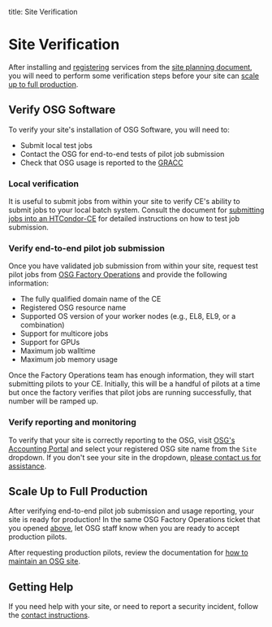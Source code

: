 title: Site Verification

Site Verification
=================

After installing and [registering](common/registration.md) services from the [site planning document](site-planning.md),
you will need to perform some verification steps before your site can
[scale up to full production](#scale-up-to-full-production).

Verify OSG Software
-------------------

To verify your site's installation of OSG Software, you will need to:

-   Submit local test jobs
-   Contact the OSG for end-to-end tests of pilot job submission
-   Check that OSG usage is reported to the [GRACC](https://gracc.opensciencegrid.org)

### Local verification ###

It is useful to submit jobs from within your site to verify CE's ability to submit jobs to your local batch system.
Consult the document for [submitting jobs into an HTCondor-CE](compute-element/submit-htcondor-ce.md) for detailed
instructions on how to test job submission.

### Verify end-to-end pilot job submission ####

Once you have validated job submission from within your site, request test pilot jobs from
[OSG Factory Operations](mailto:osg-gfactory-support@physics.ucsd.edu) and provide the following information:

-   The fully qualified domain name of the CE
-   Registered OSG resource name
-   Supported OS version of your worker nodes (e.g., EL8, EL9, or a combination)
-   Support for multicore jobs
-   Support for GPUs
-   Maximum job walltime
-   Maximum job memory usage

Once the Factory Operations team has enough information, they will start submitting pilots to your CE.
Initially, this will be a handful of pilots at a time but once the factory verifies that pilot jobs are running
successfully, that number will be ramped up.

### Verify reporting and monitoring ###

To verify that your site is correctly reporting to the OSG, visit
[OSG's Accounting Portal](https://gracc.opensciencegrid.org/d/000000079/site-summary?orgId=1) and select your registered OSG
site name from the `Site` dropdown.
If you don't see your site in the dropdown,
[please contact us for assistance](common/help.md#software-or-service-support).

Scale Up to Full Production
---------------------------

After verifying end-to-end pilot job submission and usage reporting, your site is ready for production!
In the same OSG Factory Operations ticket that you opened [above](#verify-end-to-end-pilot-job-submission),
let OSG staff know when you are ready to accept production pilots.

After requesting production pilots, review the documentation for [how to maintain an OSG site](site-maintenance.md).

Getting Help
------------

If you need help with your site, or need to report a security incident, follow the [contact instructions](common/help.md).
